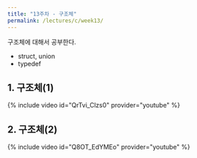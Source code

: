 ```yaml
---
title: "13주차 - 구조체"
permalink: /lectures/c/week13/
---
```

구조체에 대해서 공부한다.
- struct, union
- typedef

## 1. 구조체(1)
{% include video id="QrTvi_Clzs0" provider="youtube" %}

## 2. 구조체(2)
{% include video id="Q8OT_EdYMEo" provider="youtube" %}
